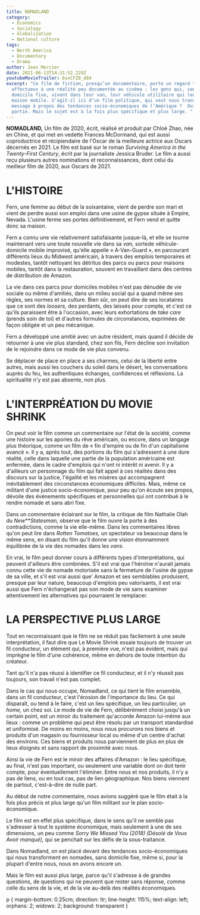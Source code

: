 ```yaml
---
title: NOMADLAND
category:
  - Economics
  - Sociology
  - Globalization
  - National culture
tags:
  - North America
  - Documentary
  - Drama
author: Jean Mercier
date: 2021-06-13T14:31:52.229Z
youtubeMovieTrailer: 6sxCFZ8_d84
excerpt: "Ce film de fiction, presqu’un documentaire, porte un regard tendre et
  affectueux à une réalité peu documentée au cinéma : les gens qui, sans
  domicile fixe, vivent dans leur van, leur véhicule utilitaire qui leur sert de
  maison mobile. S’agit-il ici d’un film politique, qui veut nous transmettre un
  message à propos des tendances socio-économiques de l’Amérique ?  Oui, en
  partie. Mais le sujet est à la fois plus spécifique et plus large. "
---
```

**NOMADLAND,** Un film de 2020, écrit, réalisé et produit par Chloé Zhao, née en Chine, et qui met en vedette Frances McDormand, qui est aussi coproductrice et récipiendaire de l'Oscar de la meilleure actrice aux Oscars décernés en 2021. Le film est basé sur le roman *Surviving America in the Twenty-First Century*, écrit par la journaliste Jessica Bruder. Le film a aussi reçu plusieurs autres nominations et reconnaissances, dont celui du meilleur film de 2020, aux Oscars de 2021.

# L'HISTOIRE

Fern, une femme au début de la soixantaine, vient de perdre son mari et vient de perdre aussi son emploi dans une usine de gypse située à Empire, Nevada. L'usine ferme ses portes définitivement, et Fern vend et quitte donc sa maison.

Fern a connu une vie relativement satisfaisante jusque-là, et elle se tourne maintenant vers une toute nouvelle vie dans sa *van,* sortede véhicule-domicile mobile improvisé, qu'elle appelle « A-Van-Guard », en parcourant différents lieux du Midwest américain, à travers des emplois temporaires et modestes, tantôt nettoyant les détritus des parcs ou parcs pour maisons mobiles, tantôt dans la restauration, souvent en travaillant dans des centres de distribution de Amazon.

La vie dans ces parcs pour domiciles mobiles n'est pas dénudée de vie sociale ou même d'amitiés, dans un milieu social qui a quand même ses règles, ses normes et sa culture. Bien sûr, on peut dire de ses locataires que ce sont des *loosers,* des perdants, des laissés pour compte, et c'est ce qu'ils paraissent être à l'occasion, avec leurs exhortations de *take care* (prends soin de toi) et d'autres formules de circonstances, exprimées de façon obligée et un peu mécanique.

Fern a développé une amitié avec un autre résident, mais quand il décide de retourner à une vie plus standard, chez son fils, Fern décline son invitation de le rejoindre dans ce mode de vie plus convenu.

Se déplacer de place en place a ses charmes, celui de la liberté entre autres, mais aussi les couchers du soleil dans le désert, les conversations auprès du feu, les authentiques échanges, confidences et réflexions. La spiritualité n'y est pas absente, non plus.

# L'INTERPRÉATION DU MOVIE SHRINK

On peut voir le film comme un commentaire sur l'état de la société, comme une histoire sur les apories du rêve américain, ou encore, dans un langage plus théorique, comme un film de « fin d'empire ou de fin d'un capitalisme avancé ». Il y a, après tout, des portions du film qui s'adressent à une dure réalité, celle dans laquelle une partie de la population américaine est enfermée, dans le cadre d'emplois qui n'ont ni intérêt ni avenir. Il y a d'ailleurs un personnage du film qui fait appel à ces réalités dans des discours sur la justice, l'égalité et les misères qui accompagnent inévitablement des circonstances économiques difficiles. Mais, même ce militant d'une justice socio-économique, pour peu qu'on écoute ses propos, dévoile des événements spécifiques et personnelles qui ont contribué à le rendre nomade et sans abri fixe.

Dans un commentaire éclairant sur le film, la critique de film Nathalie Olah du *New**Statesman,* observe que le film ouvre la porte à des contradictions, comme la vie elle-même. Dans les commentaires libres qu'on peut lire dans *Rotten Tomatoes,* un spectateur va beaucoup dans le même sens, en disant du film qu'il donne une vision étonnamment équilibrée de la vie des nomades dans les *vans.*

En vrai, le film peut donner cours à différents types d'interprétations, qui peuvent d'ailleurs être combinées. S'il est vrai que l'héroïne n'aurait jamais connu cette vie de nomade motorisée sans la fermeture de l'usine de gypse de sa ville, et s'il est vrai aussi que' Amazon et ses semblables produisent, presque par leur nature, beaucoup d'emplois peu valorisants, il est vrai aussi que Fern n'échangerait pas son mode de vie sans examiner attentivement les alternatives qui pourraient le remplacer.

# LA PERSPECTIVE PLUS LARGE

Tout en reconnaissant que le film ne se réduit pas facilement à une seule interprétation, il faut dire que Le Movie Shrink essaie toujours de trouver un fil conducteur, un élément qui, à première vue, n'est pas évident, mais qui imprègne le film d'une cohérence, même en dehors de toute intention du créateur.

Tant qu'il n'a pas réussi à identifier ce fil conducteur, et il n'y réussit pas toujours, son travail n'est pas complet.

Dans le cas qui nous occupe, Nomadland, ce qui tient le film ensemble, dans un fil conducteur, c'est l'érosion de l'importance du lieu. Ce qui disparaît, ou tend à le faire, c'est un lieu spécifique, un lieu particulier, un *home,* un chez soi. Le mode de vie de Fern, délibérément choisi jusqu'à un certain point, est un miroir du traitement qu'accorde Amazon lui-même aux lieux : comme un problème qui peut être résolu par un transport standardisé et uniformisé. De moins en moins, nous nous procurons nos biens et produits d'un magasin ou fournisseur local ou même d'un centre d'achat des environs. Ces biens et produits nous parviennent de plus en plus de lieux éloignés et sans rapport de proximité avec nous.

Ainsi la vie de Fern est le miroir des affaires d'Amazon : le lieu spécifique, au final, n'est pas important, ou seulement une variable dont on doit tenir compte, pour éventuellement l'éliminer. Entre nous et nos produits, il n'y a pas de liens, ou en tout cas, pas de lien géographique. Nos biens viennent de partout, c'est-à-dire de nulle part.

Au début de notre commentaire, nous avions suggéré que le film était à la fois plus précis et plus large qu'un film militant sur le plan socio-économique.

Le film est en effet plus spécifique, dans le sens qu'il ne semble pas s'adresser à tout le système économique, mais seulement à une de ses dimensions, un peu comme *Sorry We Missed You (2018) (Désolé de Vous Avoir manqué),* qui se penchait sur les défis de la sous-traitance.

Dans Nomadland, on est placé devant des tendances socio-économiques qui nous transforment en nomades, sans domicile fixe, même si, pour la plupart d'entre nous, nous en avons encore un.

Mais le film est aussi plus large, parce qu'il s'adresse à de grandes questions, de questions qui ne peuvent que rester sans réponse, comme celle du sens de la vie, et de la vie au-delà des réalités économiques.

p { margin-bottom: 0.25cm; direction: ltr; line-height: 115%; text-align: left; orphans: 2; widows: 2; background: transparent }